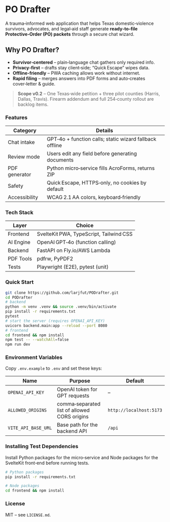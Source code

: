 # PO Drafter

A trauma‑informed web application that helps Texas domestic‑violence survivors,
advocates, and legal‑aid staff generate **ready‑to‑file Protective‑Order (PO) packets**
through a secure chat wizard.

## Why PO Drafter?
* **Survivor‑centered** – plain‑language chat gathers only required info.
* **Privacy‑first** – drafts stay client‑side; “Quick Escape” wipes data.
* **Offline‑friendly** – PWA caching allows work without internet.
* **Rapid filing** – merges answers into PDF forms and auto‑creates cover‑letter & guide.

> **Scope v0.2** – One Texas‑wide petition + three pilot counties (Harris, Dallas, Travis).
> Firearm addendum and full 254‑county rollout are backlog items.

### Features
| Category      | Details                                                 |
|---------------|---------------------------------------------------------|
| Chat intake   | GPT‑4o + function calls; static wizard fallback offline |
| Review mode   | Users edit any field before generating documents        |
| PDF generator | Python micro‑service fills AcroForms, returns ZIP       |
| Safety        | Quick Escape, HTTPS‑only, no cookies by default         |
| Accessibility | WCAG 2.1 AA colors, keyboard‑friendly                   |

### Tech Stack
| Layer      | Choice                                 |
|------------|----------------------------------------|
| Frontend   | SvelteKit PWA, TypeScript, Tailwind CSS |
| AI Engine  | OpenAI GPT‑4o (function calling)       |
| Backend    | FastAPI on Fly.io/AWS Lambda           |
| PDF Tools  | pdfrw, PyPDF2                          |
| Tests      | Playwright (E2E), pytest (unit)        |

### Quick Start
```bash
git clone https://github.com/larjfut/PODrafter.git
cd PODrafter
# backend
python -m venv .venv && source .venv/bin/activate
pip install -r requirements.txt
pytest
# start the server (requires OPENAI_API_KEY)
uvicorn backend.main:app --reload --port 8080
# frontend
cd frontend && npm install
npm test -- --watchAll=false
npm run dev
```

### Environment Variables

Copy `.env.example` to `.env` and set these keys:

| Name | Purpose | Default |
|------|---------|---------|
| `OPENAI_API_KEY` | OpenAI token for GPT requests | – |
| `ALLOWED_ORIGINS` | comma‑separated list of allowed CORS origins | `http://localhost:5173` |
| `VITE_API_BASE_URL` | Base path for the backend API | `/api` |

### Installing Test Dependencies

Install Python packages for the micro‑service and Node packages for the SvelteKit front‑end before running tests.

```bash
# Python packages
pip install -r requirements.txt

# Node packages
cd frontend && npm install
```

### License

MIT – see `LICENSE.md`.
